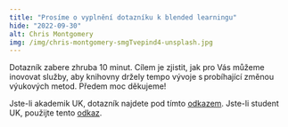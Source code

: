 ```yaml
---
title: "Prosíme o vyplnění dotazníku k blended learningu"
hide: "2022-09-30"
alt: Chris Montgomery
img: /img/chris-montgomery-smgTvepind4-unsplash.jpg
---
```



Dotazník zabere zhruba 10 minut. Cílem je zjistit, jak pro Vás můžeme inovovat
služby, aby knihovny držely tempo vývoje s probíhající změnou výukových metod.
Předem moc děkujeme!

Jste-li akademik UK, dotazník najdete pod tímto [odkazem](
https://forms.office.com/r/FVJ3KDe9u6). Jste-li student UK, použijte tento
[odkaz](https://forms.office.com/r/EsMHeWTHh7).
